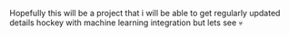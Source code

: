 Hopefully this will be a project that i will be able to get regularly updated details hockey with machine learning integration but lets see 💀